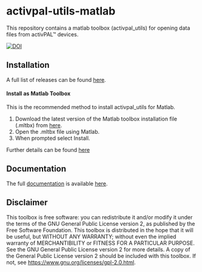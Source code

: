 # activpal-utils-matlab
This repository contains a matlab toolbox (activpal_utils) for opening data files from activPAL&trade; devices.

[![DOI](https://zenodo.org/badge/95444160.svg)](https://zenodo.org/badge/latestdoi/95444160)  

## Installation
A full list of releases can be found [here](https://github.com/R-Broadley/activpal_utils-matlab/releases).

#### Install as Matlab Toolbox
This is the recommended method to install activpal_utils for Matlab.  
1. Download the latest version of the Matlab toolbox installation file (.mltbx) from [here](https://github.com/R-Broadley/activpal_utils-matlab/releases).
2. Open the .mltbx file using Matlab.
3. When prompted select Install.

Further details can be found [here](https://github.com/R-Broadley/activpal_utils-matlab/wiki/Getting-Started)


## Documentation
  The full [documentation](https://github.com/R-Broadley/activpal_utils-matlab/wiki/Documentation)
  is available [here](https://github.com/R-Broadley/activpal_utils-matlab/wiki/Documentation).


## Disclaimer
This toolbox is free software: you can redistribute it and/or modify it under the terms of the GNU General Public License version 2, as published by the Free Software Foundation. This toolbox is distributed in the hope that it will be useful, but WITHOUT ANY WARRANTY; without even the implied warranty of MERCHANTIBILITY or FITNESS FOR A PARTICULAR PURPOSE. See the GNU General Public License version 2 for more details. A copy of the General Public License version 2 should be included with this toolbox. If not, see https://www.gnu.org/licenses/gpl-2.0.html.

